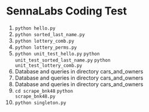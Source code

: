 # SennaLabs Coding Test

1. <code>python hello.py</code>
2. <code>python sorted_last_name.py</code>
3. <code>python lottery_comb.py</code>
4. <code>python lottery_perms.py</code>
5. <code>python unit_test_hello.py</code>
   <code>python unit_test_sorted_last_name.py</code>
   <code>python unit_test_lottery_comb.py</code>
6. Database and queries in directory cars_and_owners
7. Database and queries in directory cars_and_owners
8. Database and queries in directory cars_and_owners
9. <code>cd scrape_bnk48</code>
   <code>python scrape_bnk48.py</code>
10. <code>python singleton.py</code>
